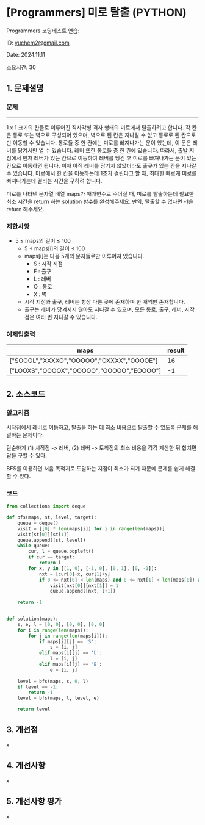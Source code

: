 # [Programmers] 미로 탈출 (PYTHON)
Programmers 코딩테스트 연습: 

ID: yuchem2@gmail.com

Date: 2024.11.11

소요시간: 30

## 1. 문제설명

### 문제
---
1 x 1 크기의 칸들로 이루어진 직사각형 격자 형태의 미로에서 탈출하려고 합니다. 각 칸은 통로 또는 벽으로 구성되어 있으며, 벽으로 된 칸은 지나갈 수 없고 통로로 된 칸으로만 이동할 수 있습니다. 통로들 중 한 칸에는 미로를 빠져나가는 문이 있는데, 이 문은 레버를 당겨서만 열 수 있습니다. 레버 또한 통로들 중 한 칸에 있습니다. 따라서, 출발 지점에서 먼저 레버가 있는 칸으로 이동하여 레버를 당긴 후 미로를 빠져나가는 문이 있는 칸으로 이동하면 됩니다. 이때 아직 레버를 당기지 않았더라도 출구가 있는 칸을 지나갈 수 있습니다. 미로에서 한 칸을 이동하는데 1초가 걸린다고 할 때, 최대한 빠르게 미로를 빠져나가는데 걸리는 시간을 구하려 합니다.

미로를 나타낸 문자열 배열 maps가 매개변수로 주어질 때, 미로를 탈출하는데 필요한 최소 시간을 return 하는 solution 함수를 완성해주세요. 만약, 탈출할 수 없다면 -1을 return 해주세요.


### 제한사항
+ 5 ≤ maps의 길이 ≤ 100
  + 5 ≤ maps[i]의 길이 ≤ 100
  + maps[i]는 다음 5개의 문자들로만 이루어져 있습니다.
    + S : 시작 지점
    + E : 출구
    + L : 레버
    + O : 통로
    + X : 벽
  + 시작 지점과 출구, 레버는 항상 다른 곳에 존재하며 한 개씩만 존재합니다.
  + 출구는 레버가 당겨지지 않아도 지나갈 수 있으며, 모든 통로, 출구, 레버, 시작점은 여러 번 지나갈 수 있습니다.

### 예제입출력
| maps                                      | result  |
|-------------------------------------------|---------|
| ["SOOOL","XXXXO","OOOOO","OXXXX","OOOOE"] | 16      |
| ["LOOXS","OOOOX","OOOOO","OOOOO","EOOOO"] | -1      |

## 2. 소스코드

### 알고리즘

시작점에서 레버로 이동하고, 탈출을 하는 데 최소 비용으로 탈출할 수 있도록 문제를 해결하는 문제이다.

단순하게 (1) 시작점 -> 레버, (2) 레버 -> 도착점의 최소 비용을 각각 계산한 뒤 합치면 답을 구할 수 있다. 

BFS를 이용하면 처음 목적지로 도달하는 지점이 최소가 되기 때문에 문제를 쉽게 해결할 수 있다. 

### 코드
```python
from collections import deque

def bfs(maps, st, level, target):
    queue = deque()
    visit = [[0] * len(maps[i]) for i in range(len(maps))]
    visit[st[0]][st[1]]
    queue.append([st, level])
    while queue:
        cur, l = queue.popleft()
        if cur == target:
            return l
        for x, y in [[1, 0], [-1, 0], [0, 1], [0, -1]]:
            nxt = [cur[0]+x, cur[1]+y]
            if 0 <= nxt[0] < len(maps) and 0 <= nxt[1] < len(maps[0]) and visit[nxt[0]][nxt[1]] == 0 and maps[nxt[0]][nxt[1]] != 'X':
                visit[nxt[0]][nxt[1]] = 1
                queue.append([nxt, l+1])
        
    return -1


def solution(maps):
    s, e, l = [0, 0], [0, 0], [0, 0]
    for i in range(len(maps)):
        for j in range(len(maps[i])):
            if maps[i][j] == 'S':
                s = [i, j]
            elif maps[i][j] == 'L':
                l = [i, j]
            elif maps[i][j] == 'E':
                e = [i, j]
    
    level = bfs(maps, s, 0, l)
    if level == -1:
        return -1
    level = bfs(maps, l, level, e)

    return level
```
## 3. 개선점
x
## 4. 개선사항
x
## 5. 개선사항 평가
x
